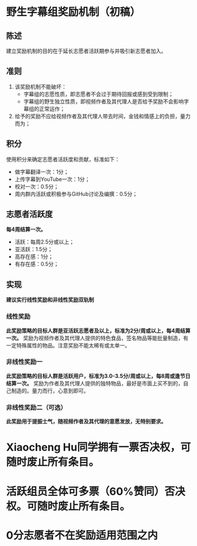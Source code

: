 # 野生字幕组奖励机制（初稿）
## 陈述
建立奖励机制的目的在于延长志愿者活跃期参与并吸引新志愿者加入。
## 准则
1. 该奖励机制不能破坏：
   * 字幕组的志愿性质，即志愿者不会过于期待回报或感到受到限制；
   * 字幕组的野生独立性质，即视频作者及其代理人是否给予奖励不会影响字幕组的正常运作；
2. 给予的奖励不应给视频作者及其代理人带去时间，金钱和情感上的负担，量力而为；
## 积分
使用积分来确定志愿者活跃度和贡献，标准如下：
* 做字幕翻译一次：1分；
* 上传字幕到YouTube一次：1分；
* 校对一次：0.5分；
* 周内群内活跃或积极参与GitHub讨论及编撰：0.5分；
## 志愿者活跃度
**每4周结算一次。**
* 活跃：每周2.5分或以上；
* 亚活跃：1.5分；
* 高存在感：1分；
* 有存在感：0.5分；
## 实现
**建议实行线性奖励和非线性奖励双轨制**
### 线性奖励
**此奖励策略的目标人群是亚活跃志愿者及以上，标准为2分/周或以上，每4周结算一次。**
奖励为视频作者及其代理人提供的特色食品，签名物品等能批量制造，有一定特殊属性的物品。注意奖励不能太稀有或太单一。
### 非线性奖励一
**此奖励策略的目标人群是活跃用户，标准为3.0-3.5分/周或以上，每8周或逢节日结算一次。**
奖励为作者及其代理人提供的独特物品，最好是市面上买不到的，自己制造的。量力而行，心意到即可。
### 非线性奖励二（可选）
**此奖励用于提振士气，随视频作者及其代理的意愿发放，无特别要求。**
# Xiaocheng Hu同学拥有一票否决权，可随时废止所有条目。
# 活跃组员全体可多票（60%赞同）否决权。可随时废止所有条目。
# 0分志愿者不在奖励适用范围之内

